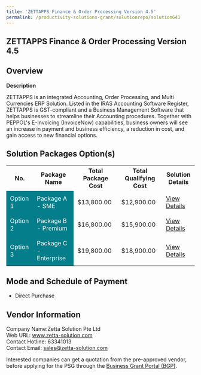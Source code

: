 ```yaml
---
title: 'ZETTAPPS Finance & Order Processing Version 4.5'
permalink: /productivity-solutions-grant/solutionrepo/solution641
---
```


## ZETTAPPS Finance & Order Processing Version 4.5

## Overview

**Description**

ZETTAPPS is an integrated Accounting, Order Processing, and Multi Currencies ERP Solution. Listed in the IRAS Accounting Software Register, ZETTAPPS is GST-compliant and a Business Management Software that helps businesses to streamline their Accounting procedures. Together with PEPPOL's E-Invoicing (InvoiceNow) capabilities, business owners will see an increase in payment and business efficiency, a reduction in cost, and gain access to new financial options.

## Solution Packages Option(s)

<table>
<tr>
<th><b>No.</b></th>
<th><b>Package Name</b></th>
<th><b>Total Package Cost</b></th>
<th><b>Total Qualifying Cost</b></th>
<th><b>Solution Details</b></th>
</tr>
<tr>
<td style='padding: 10px; background-color: #037E8A; color: #FFFFFF;'>Option 1</td>
<td style='padding: 10px; background-color: #037E8A; color: #FFFFFF;'>Package A - SME</td>
<td style='padding: 10px;'>$13,800.00</td>
<td style='padding: 10px;'>$12,900.00</td>
<td style='padding: 10px;'><a href='/images/psg/Zetta_ZETTAPPSFinance_&_Order_Processing_Desensitised_Part1.pdf' target='_blank'>View Details</a></td>
</tr>
<tr>
<td style='padding: 10px; background-color: #037E8A; color: #FFFFFF;'>Option 2</td>
<td style='padding: 10px; background-color: #037E8A; color: #FFFFFF;'>Package B - Premium</td>
<td style='padding: 10px;'>$16,800.00</td>
<td style='padding: 10px;'>$15,900.00</td>
<td style='padding: 10px;'><a href='/images/psg/Zetta_ZETTAPPSFinance_&_Order_Processing_Desensitised_Part2.pdf' target='_blank'>View Details</a></td>
</tr>
<tr>
<td style='padding: 10px; background-color: #037E8A; color: #FFFFFF;'>Option 3</td>
<td style='padding: 10px; background-color: #037E8A; color: #FFFFFF;'>Package C - Enterprise</td>
<td style='padding: 10px;'>$19,800.00</td>
<td style='padding: 10px;'>$18,900.00</td>
<td style='padding: 10px;'><a href='/images/psg/Zetta_ZETTAPPSFinance_&_Order_Processing_Desensitised_Part3.pdf' target='_blank'>View Details</a></td>
</tr>
</table>

## Mode and Schedule of Payment

 - Direct Purchase

## Vendor Information

 Company Name:Zetta Solution Pte Ltd<br>Web URL: www.zetta-solution.com <br>Contact Hotline: 63341013 <br>Contact Email: sales@zetta-solution.com 

Interested companies can get a quotation from the pre-approved vendor, before applying for the PSG through the <a href='https://www.businessgrants.gov.sg/' target='_blank' rel='noopener'>Business Grant Portal (BGP)</a>.

<script src="/jquery/resize-tables.js"></script>
